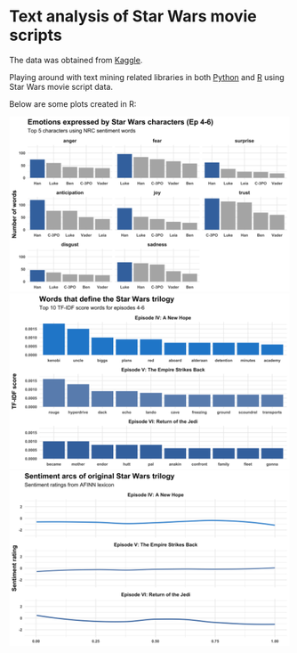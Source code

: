 # Text analysis of Star Wars movie scripts

The data was obtained from [Kaggle](https://www.kaggle.com/xvivancos/star-wars-movie-scripts?select=SW_EpisodeVI.txt).

Playing around with text mining related libraries in both [Python](jupyter_notebooks/) and [R](rmarkdown/) using Star Wars movie script data.

Below are some plots created in R:

![](plots/sentiment_words.png)
![](plots/tfidf_words.png)
![](plots/sentiment_arcs.png)